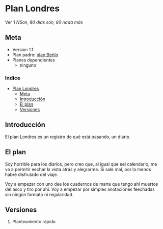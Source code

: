 # Plan Londres
Ver 1
_NSon, 80 días son, 80 nada más_
## Meta
- Version 1.1
- Plan padre: [plan Berlín](Berlin.md)
- Planes dependientes
  - ninguno

### Indice
- [Plan Londres](#plan-londres)
  - [Meta](#meta)
  - [Introducción](#introducción)
  - [El plan](#el-plan)
  - [Versiones](#versiones)

## Introducción
El plan Londres es un registro de qué está pasando, un diario.

## El plan
Soy horrible para los diarios, pero creo que, al igual que eel calendario, me va a permitir eechar la vista atrás y alegrarme. Si sale mal, por lo menos habré disfrutado del viaje. 

Voy a empezar con uno dee los cuadernos de marte que tengo ahí muertos del asco y tiro por ahí. Voy a empezar por simples anotaciones feechadas sin ningún formato ni regularidad.

## Versiones

1. Planteamiento rápido
